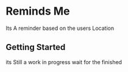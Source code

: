# Reminds Me
Its A reminder based on the users Location

## Getting Started

its Still a work in progress wait for the finished
